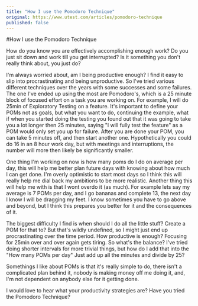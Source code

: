 ```yaml
---
title: "How I use the Pomodoro Technique"
original: https://www.utest.com/articles/pomodoro-technique
published: false
---
```


#How I use the Pomodoro Technique

How do you know you are effectively accomplishing enough work? Do you just sit down and work till you get interrupted? Is it something you don't really think about, you just do?

I'm always worried about, am I being productive enough? I find it easy to slip into procrastinating and being unproductive. So I've tried various different techniques over the years with some successes and some failures. The one I've ended up using the most are Pomodoro's, which is a 25 minute block of focused effort on a task you are working on. For example, I will do 25min of Exploratory Testing on a feature. It's important to define your POMs not as goals, but what you want to do, continuing the example, what if when you started doing the testing you found out that it was going to take you a lot longer then 25 minutes, saying "I will fully test the feature" as a POM would only set you up for failure. After you are done your POM, you can take 5 minutes off, and then start another one. Hypothetically you could do 16 in an 8 hour work day, but with meetings and interruptions, the number will more then likely be significantly smaller.

One thing I'm working on now is how many poms do I do on average per day, this will help me better plan future days with knowing about how much I can get done. I'm overly optimistic to start most days so I think this will really help me dial back my ambitions to be more realistic. Another thing this will help me with is that I wont overdo it (as much). For example lets say my average is 7 POMs per day, and I go bananas and complete 13, the next day I know I will be dragging my feet. I know sometimes you have to go above and beyond, but I think this prepares you better for it and the consequences of it.

The biggest difficulty I find is when should I do all the little stuff? Create a POM for that to? But that's wildly undefined, so I might just end up procrastinating over the time period. How productive is enough? Focusing for 25min over and over again gets tiring. So what's the balance? I've tried doing shorter intervals for more trivial things, but how do I add that into the "How many POMs per day" Just add up all the minutes and divide by 25?

Somethings I like about POMs is that it's really simple to do, there isn't a complicated plan behind it, nobody is making money off me doing it, and, I'm not dependent on anybody else for it getting done.

I would love to hear what your productivity strategies are? Have you tried the Pomodoro Technique?
